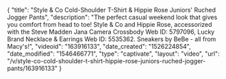 {
    "title": "Style & Co Cold-Shoulder T-Shirt & Hippie Rose Juniors' Ruched Jogger Pants",
    "description": "The perfect casual weekend look that gives you comfort from head to toe! Style & Co and Hippie Rose, accessorized with the Steve Madden Jana Camera Crossbody Web ID: 5797096, Lucky Brand Necklace & Earrings Web ID: 5535362. Sneakers by BeBe - all from Macy's!",
    "videoid": "163916133",
    "date_created": "1526224854",
    "date_modified": "1546466771",
    "type": "captivate",
    "layout": "video",
    "url": "\/v\/style-co-cold-shoulder-t-shirt-hippie-rose-juniors-ruched-jogger-pants\/163916133"
}